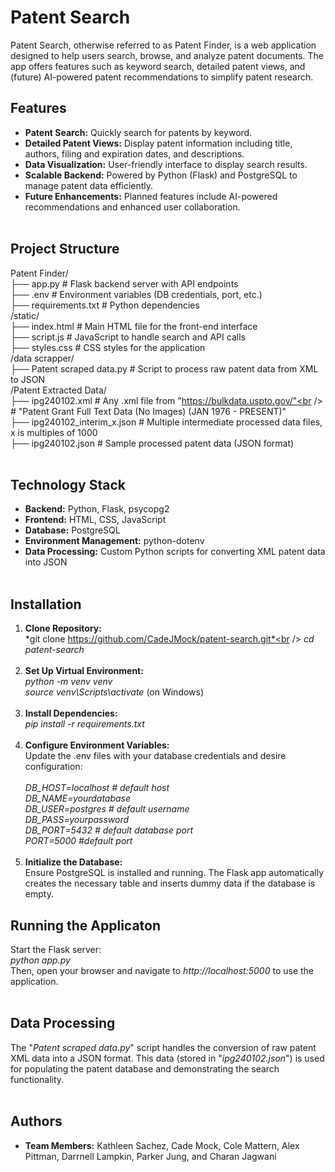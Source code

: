 # Patent Search

Patent Search, otherwise referred to as Patent Finder, is a web application designed to help users search, browse, and analyze patent documents. The app offers features such as keyword search, detailed patent views, and (future) AI-powered patent recommendations to simplify patent research.

## Features
- **Patent Search:** Quickly search for patents by keyword.
- **Detailed Patent Views:** Display patent information including title, authors, filing and expiration dates, and descriptions.
- **Data Visualization:** User-friendly interface to display search results.
- **Scalable Backend:** Powered by Python (Flask) and PostgreSQL to manage patent data efficiently.
- **Future Enhancements:** Planned features include AI-powered recommendations and enhanced user collaboration.<br /><br />

## Project Structure
Patent Finder/<br />
├── app.py                       # Flask backend server with API endpoints<br />
├── .env                         # Environment variables (DB credentials, port, etc.)<br />
├── requirements.txt             # Python dependencies<br />
/static/<br />
  ├── index.html                   # Main HTML file for the front-end interface<br />
  ├── script.js                    # JavaScript to handle search and API calls<br />
  ├── styles.css                   # CSS styles for the application<br />
/data scrapper/<br />
  ├── Patent scraped data.py         # Script to process raw patent data from XML to JSON<br />
  /Patent Extracted Data/<br />
    ├── ipg240102.xml                # Any .xml file from "https://bulkdata.uspto.gov/"<br /> 
                                     # "Patent Grant Full Text Data (No Images) (JAN 1976 - PRESENT)"<br />
    ├── ipg240102_interim_x.json     # Multiple intermediate processed data files, x is multiples of 1000<br />
    ├── ipg240102.json               # Sample processed patent data (JSON format)<br /><br />


## Technology Stack
- **Backend:** Python, Flask, psycopg2
- **Frontend:** HTML, CSS, JavaScript
- **Database:** PostgreSQL
- **Environment Management:** python-dotenv
- **Data Processing:** Custom Python scripts for converting XML patent data into JSON<br /><br />

## Installation
1. **Clone Repository:**<br />
*git clone https://github.com/CadeJMock/patent-search.git*<br />
*cd patent-search*<br /><br />
2. **Set Up Virtual Environment:**<br />
*python -m venv venv*<br />
*source venv\Scripts\activate* (on Windows)<br /><br />
3. **Install Dependencies:**<br />
*pip install -r requirements.txt*<br /><br />
4. **Configure Environment Variables:**<br />
Update the .env files with your database credentials and desire configuration:<br /><br />
*DB_HOST=localhost # default host<br />
DB_NAME=yourdatabase<br />
DB_USER=postgres # default username<br />
DB_PASS=yourpassword<br />
DB_PORT=5432 # default database port <br />
PORT=5000 #default port*<br /><br />
5. **Initialize the Database:**<br />
Ensure PostgreSQL is installed and running. The Flask app automatically creates the necessary table and inserts dummy data if the database is empty.<br />

## Running the Applicaton
Start the Flask server:<br />
*python app.py*<br />
Then, open your browser and navigate to *http://localhost:5000* to use the application.<br /><br />

## Data Processing
The "*Patent scraped data.py*" script handles the conversion of raw patent XML data into a JSON format. This data (stored in "*ipg240102.json*") is used for populating the patent database and demonstrating the search functionality.<br /><br />

## Authors
- **Team Members:** Kathleen Sachez, Cade Mock, Cole Mattern, Alex Pittman, Darrnell Lampkin, Parker Jung, and Charan Jagwani
